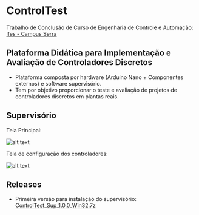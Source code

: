 # ControlTest
Trabalho de Conclusão de Curso de Engenharia de Controle e Automação:
[Ifes - Campus Serra](https://serra.ifes.edu.br)

## Plataforma Didática para Implementação e Avaliação de Controladores Discretos

 - Plataforma composta por hardware (Arduino Nano + Componentes externos) e software supervisório.
 - Tem por objetivo proporcionar o teste e avaliação de projetos de controladores discretos em plantas reais.

## Supervisório

Tela Principal:

![alt text](https://github.com/rafael-elias/ControlTest/blob/main/Supervis%C3%B3rio/UniControl/Imgs/Tela%20Principal.png?raw=true)

Tela de configuração dos controladores:

![alt text](https://github.com/rafael-elias/ControlTest/blob/main/Supervis%C3%B3rio/UniControl/Imgs/Tela%20ConfigCont.png?raw=true)

## Releases
- Primeira versão para instalação do supervisório: [ControlTest_Sup_1.0.0_Win32.7z](https://github.com/rafael-elias/ControlTest/releases/tag/v1.0.0)
